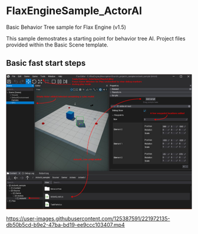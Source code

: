 # FlaxEngineSample_ActorAI
Basic Behavior Tree sample for Flax Engine (v1.5)

This sample demostrates a starting point for behavior tree AI.
Project files provided within the Basic Scene template. 

<h2>Basic fast start steps</h2>
<img src="ActorAI_sample_howto.jpg" />

https://user-images.githubusercontent.com/125387591/221972135-db50b5cd-b9e2-47ba-bd19-ee9ccc103407.mp4
